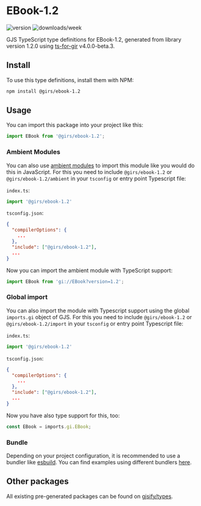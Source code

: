 
# EBook-1.2

![version](https://img.shields.io/npm/v/@girs/ebook-1.2)
![downloads/week](https://img.shields.io/npm/dw/@girs/ebook-1.2)


GJS TypeScript type definitions for EBook-1.2, generated from library version 1.2.0 using [ts-for-gir](https://github.com/gjsify/ts-for-gir) v4.0.0-beta.3.


## Install

To use this type definitions, install them with NPM:
```bash
npm install @girs/ebook-1.2
```

## Usage

You can import this package into your project like this:
```ts
import EBook from '@girs/ebook-1.2';
```

### Ambient Modules

You can also use [ambient modules](https://github.com/gjsify/ts-for-gir/tree/main/packages/cli#ambient-modules) to import this module like you would do this in JavaScript.
For this you need to include `@girs/ebook-1.2` or `@girs/ebook-1.2/ambient` in your `tsconfig` or entry point Typescript file:

`index.ts`:
```ts
import '@girs/ebook-1.2'
```

`tsconfig.json`:
```json
{
  "compilerOptions": {
    ...
  },
  "include": ["@girs/ebook-1.2"],
  ...
}
```

Now you can import the ambient module with TypeScript support: 

```ts
import EBook from 'gi://EBook?version=1.2';
```

### Global import

You can also import the module with Typescript support using the global `imports.gi` object of GJS.
For this you need to include `@girs/ebook-1.2` or `@girs/ebook-1.2/import` in your `tsconfig` or entry point Typescript file:

`index.ts`:
```ts
import '@girs/ebook-1.2'
```

`tsconfig.json`:
```json
{
  "compilerOptions": {
    ...
  },
  "include": ["@girs/ebook-1.2"],
  ...
}
```

Now you have also type support for this, too:

```ts
const EBook = imports.gi.EBook;
```

### Bundle

Depending on your project configuration, it is recommended to use a bundler like [esbuild](https://esbuild.github.io/). You can find examples using different bundlers [here](https://github.com/gjsify/ts-for-gir/tree/main/examples).

## Other packages

All existing pre-generated packages can be found on [gjsify/types](https://github.com/gjsify/types).

